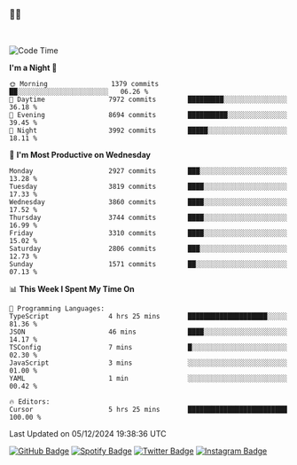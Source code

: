 ### 🤙🍺

<!-- <a href="https://github-readme-stats.vercel.app/api?username=hzak2xx&count_private=true&show_icons=true&theme=dracula">
  <img align="center" src="https://github-readme-stats.vercel.app/api?username=hzak2xx&count_private=true&show_icons=true&theme=dracula" />
</a>
</br> -->
</br>

<!--START_SECTION:waka-->
![Code Time](http://img.shields.io/badge/Code%20Time-3%2C659%20hrs%206%20mins-blue)

**I'm a Night 🦉** 

```text
🌞 Morning                1379 commits        ██░░░░░░░░░░░░░░░░░░░░░░░   06.26 % 
🌆 Daytime                7972 commits        █████████░░░░░░░░░░░░░░░░   36.18 % 
🌃 Evening                8694 commits        ██████████░░░░░░░░░░░░░░░   39.45 % 
🌙 Night                  3992 commits        █████░░░░░░░░░░░░░░░░░░░░   18.11 % 
```
📅 **I'm Most Productive on Wednesday** 

```text
Monday                   2927 commits        ███░░░░░░░░░░░░░░░░░░░░░░   13.28 % 
Tuesday                  3819 commits        ████░░░░░░░░░░░░░░░░░░░░░   17.33 % 
Wednesday                3860 commits        ████░░░░░░░░░░░░░░░░░░░░░   17.52 % 
Thursday                 3744 commits        ████░░░░░░░░░░░░░░░░░░░░░   16.99 % 
Friday                   3310 commits        ████░░░░░░░░░░░░░░░░░░░░░   15.02 % 
Saturday                 2806 commits        ███░░░░░░░░░░░░░░░░░░░░░░   12.73 % 
Sunday                   1571 commits        ██░░░░░░░░░░░░░░░░░░░░░░░   07.13 % 
```


📊 **This Week I Spent My Time On** 

```text
💬 Programming Languages: 
TypeScript               4 hrs 25 mins       ████████████████████░░░░░   81.36 % 
JSON                     46 mins             ████░░░░░░░░░░░░░░░░░░░░░   14.17 % 
TSConfig                 7 mins              █░░░░░░░░░░░░░░░░░░░░░░░░   02.30 % 
JavaScript               3 mins              ░░░░░░░░░░░░░░░░░░░░░░░░░   01.00 % 
YAML                     1 min               ░░░░░░░░░░░░░░░░░░░░░░░░░   00.42 % 

🔥 Editors: 
Cursor                   5 hrs 25 mins       █████████████████████████   100.00 % 
```


 Last Updated on 05/12/2024 19:38:36 UTC
<!--END_SECTION:waka-->

[![GitHub Badge](https://img.shields.io/badge/GitHub-100000?style=for-the-badge&logo=github&logoColor=white)](https://github.com/hzak2xx)
[![Spotify Badge](https://img.shields.io/badge/Spotify-1ED760?&style=for-the-badge&logo=spotify&logoColor=white)](https://open.spotify.com/user/uf90s6sbbh75a1mt44clkhkvf)
[![Twitter Badge](https://img.shields.io/badge/Twitter-1DA1F2?style=for-the-badge&logo=twitter&logoColor=white)](https://twitter.com/hzak2xx)
[![Instagram Badge](https://img.shields.io/badge/Instagram-E4405F?style=for-the-badge&logo=instagram&logoColor=white)](https://www.instagram.com/hzak2xx/)
